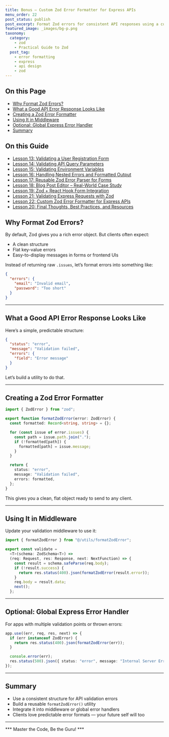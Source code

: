 ```yaml
---
title: Bonus – Custom Zod Error Formatter for Express APIs
menu_order: 22
post_status: publish
post_excerpt: Format Zod errors for consistent API responses using a custom Express handler.
featured_image: _images/bg-p.png
taxonomy:
  category:
    - zod
    - Practical Guide to Zod
  post_tag:
    - error formatting
    - express
    - api design
    - zod
---
```


<div class="toc" markdown="1">

<div class="otp" markdown="1">

## On this Page

- [Why Format Zod Errors?](#why-format-zod-errors)
- [What a Good API Error Response Looks Like](#what-a-good-api-error-response-looks-like)
- [Creating a Zod Error Formatter](#creating-a-zod-error-formatter)
- [Using It in Middleware](#using-it-in-middleware)
- [Optional: Global Express Error Handler](#optional-global-express-error-handler)
- [Summary](#summary)

</div>

</div>

<div class="otg" markdown="1">

## On this Guide
- [Lesson 13: Validating a User Registration Form](./lesson-13-validating-a-user-registration-form)
- [Lesson 14: Validating API Query Parameters](./lesson14-validating-api-query-parameters)
- [Lesson 15: Validating Environment Variables](./lesson-15-validating-environment-variables)
- [Lesson 16: Handling Nested Errors and Formatted Output](./lesson-16-handling-nested-errors-and-formatted-output)
- [Lesson 17: Reusable Zod Error Parser for Forms](./lesson-17-reusable-zod-error-parser-for-forms)
- [Lesson 18: Blog Post Editor – Real-World Case Study](./lesson-18-blog-post-editor-real-world-case)
- [Lesson 19: Zod + React Hook Form Integration](./lesson-19-zod-react-hook-form-integration)
- [Lesson 21: Validating Express Requests with Zod](./lesson20-validating-express-requests-with-zod)
- [Lesson 22: Custom Zod Error Formatter for Express APIs](./lesson-21-custom-zod-error-formatter-for-express)
- [Lesson 20: Final Thoughts, Best Practices, and Resources](./lesson-22-final-thoughts-best-practices-and-resources)

</div>

<div class="guru-main" markdown="1">

## Why Format Zod Errors?

By default, Zod gives you a rich error object. But clients often expect:

- A clean structure
- Flat key-value errors
- Easy-to-display messages in forms or frontend UIs

Instead of returning raw `.issues`, let’s format errors into something like:

```json
{
  "errors": {
    "email": "Invalid email",
    "password": "Too short"
  }
}
```

---

## What a Good API Error Response Looks Like

Here’s a simple, predictable structure:

```json
{
  "status": "error",
  "message": "Validation failed",
  "errors": {
    "field": "Error message"
  }
}
```

Let’s build a utility to do that.

---

## Creating a Zod Error Formatter

```ts
import { ZodError } from "zod";

export function formatZodError(error: ZodError) {
  const formatted: Record<string, string> = {};

  for (const issue of error.issues) {
    const path = issue.path.join(".");
    if (!formatted[path]) {
      formatted[path] = issue.message;
    }
  }

  return {
    status: "error",
    message: "Validation failed",
    errors: formatted,
  };
}
```

This gives you a clean, flat object ready to send to any client.

---

## Using It in Middleware

Update your validation middleware to use it:

```ts
import { formatZodError } from "@/utils/formatZodError";

export const validate =
  <T>(schema: ZodSchema<T>) =>
  (req: Request, res: Response, next: NextFunction) => {
    const result = schema.safeParse(req.body);
    if (!result.success) {
      return res.status(400).json(formatZodError(result.error));
    }
    req.body = result.data;
    next();
  };
```

---

## Optional: Global Express Error Handler

For apps with multiple validation points or thrown errors:

```ts
app.use((err, req, res, next) => {
  if (err instanceof ZodError) {
    return res.status(400).json(formatZodError(err));
  }

  console.error(err);
  res.status(500).json({ status: "error", message: "Internal Server Error" });
});
```

---

## Summary

- Use a consistent structure for API validation errors
- Build a reusable `formatZodError()` utility
- Integrate it into middleware or global error handlers
- Clients love predictable error formats — your future self will too

---

*** Master the Code, Be the Guru! ***

</div>

